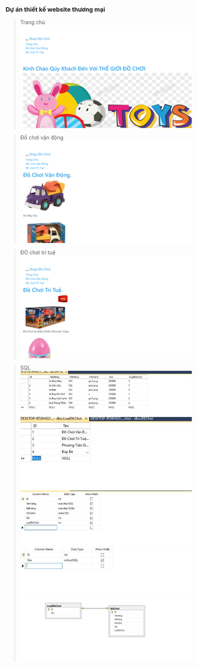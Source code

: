 ### Dự án thiết kế website thương mại

> Trang chủ
![img](/imgMD/localhost_56688_.png)

> Đồ chơi vận động
![img](/imgMD/localhost_56688_About.png)

> ĐÒ chơi trí tuệ
![img](/imgMD/localhost_56688_Contact.png)

>SQL
![img](/imgMD/sql1.JPG)
![img](/imgMD/sql2.JPG)
![img](/imgMD/sql3.JPG)
![img](/imgMD/sql4.JPG)
![img](/imgMD/sql5.JPG)
